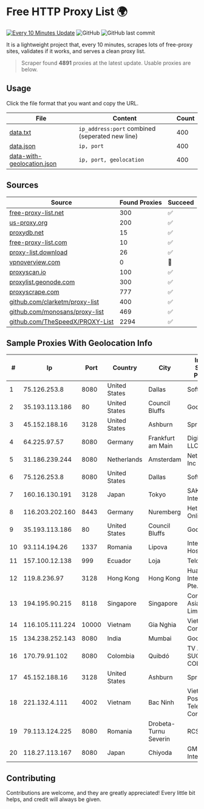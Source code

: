 
# Free HTTP Proxy List 🌍

[![Every 10 Minutes Update](https://github.com/mertguvencli/http-proxy-list/actions/workflows/main.yml/badge.svg?branch=main)](https://github.com/mertguvencli/http-proxy-list/actions/workflows/main.yml)
![GitHub](https://img.shields.io/github/license/mertguvencli/http-proxy-list)
![GitHub last commit](https://img.shields.io/github/last-commit/mertguvencli/http-proxy-list)

It is a lightweight project that, every 10 minutes, scrapes lots of free-proxy sites, validates if it works, and serves a clean proxy list.


> Scraper found **4891** proxies at the latest update. Usable proxies are below.

## Usage

Click the file format that you want and copy the URL.


|File|Content|Count|
|----|-------|-----|
|[data.txt](https://raw.githubusercontent.com/mertguvencli/http-proxy-list/main/proxy-list/data.txt)|`ip_address:port` combined (seperated new line)|400|
|[data.json](https://raw.githubusercontent.com/mertguvencli/http-proxy-list/main/proxy-list/data.json)|`ip, port`|400|
|[data-with-geolocation.json](https://raw.githubusercontent.com/mertguvencli/http-proxy-list/main/proxy-list/data-with-geolocation.json)|`ip, port, geolocation`|400|

## Sources

|Source|Found Proxies|Succeed|
|------|-------------|-------|
|[free-proxy-list.net](https://free-proxy-list.net)|300|✅|
|[us-proxy.org](https://www.us-proxy.org)|200|✅|
|[proxydb.net](http://proxydb.net)|15|✅|
|[free-proxy-list.com](https://free-proxy-list.com/?page=&port=&type%5B%5D=http&type%5B%5D=https&up_time=0&search=Search)|10|✅|
|[proxy-list.download](https://www.proxy-list.download/HTTP)|26|✅|
|[vpnoverview.com](https://vpnoverview.com/privacy/anonymous-browsing/free-proxy-servers)|0|🚫|
|[proxyscan.io](https://www.proxyscan.io)|100|✅|
|[proxylist.geonode.com](https://proxylist.geonode.com/api/proxy-list?limit=300&page=1&sort_by=lastChecked&sort_type=desc&protocols=http,https)|300|✅|
|[proxyscrape.com](https://api.proxyscrape.com/v2/?request=displayproxies&protocol=http&timeout=10000&country=all&ssl=all&anonymity=all)|777|✅|
|[github.com/clarketm/proxy-list](https://raw.githubusercontent.com/clarketm/proxy-list/master/proxy-list-raw.txt)|400|✅|
|[github.com/monosans/proxy-list](https://raw.githubusercontent.com/monosans/proxy-list/main/proxies/http.txt)|469|✅|
|[github.com/TheSpeedX/PROXY-List](https://raw.githubusercontent.com/TheSpeedX/PROXY-List/master/http.txt)|2294|✅|


## Sample Proxies With Geolocation Info

|#|Ip|Port|Country|City|Internet Service Provider|
|-|--|----|-------|----|-------------------------|
|1|75.126.253.8|8080|United States|Dallas|SoftLayer|
|2|35.193.113.186|80|United States|Council Bluffs|Google LLC|
|3|45.152.188.16|3128|United States|Ashburn|Sprint|
|4|64.225.97.57|8080|Germany|Frankfurt am Main|DigitalOcean, LLC|
|5|31.186.239.244|8080|Netherlands|Amsterdam|NetSkope Inc|
|6|75.126.253.8|8080|United States|Dallas|SoftLayer|
|7|160.16.130.191|3128|Japan|Tokyo|SAKURA Internet Inc.|
|8|116.203.202.160|8443|Germany|Nuremberg|Hetzner Online GmbH|
|9|35.193.113.186|80|United States|Council Bluffs|Google LLC|
|10|93.114.194.26|1337|Romania|Lipova|Interkvm Host SRL|
|11|157.100.12.138|999|Ecuador|Loja|Telconet S.A|
|12|119.8.236.97|3128|Hong Kong|Hong Kong|Huawei International Pte. Ltd.|
|13|194.195.90.215|8118|Singapore|Singapore|Contabo Asia Private Limited|
|14|116.105.111.224|10000|Vietnam|Gia Nghia|Viettel Corporation|
|15|134.238.252.143|8080|India|Mumbai|Google LLC|
|16|170.79.91.102|8080|Colombia|Quibdó|TV AZTECA SUCURSAL COLOMBIA|
|17|45.152.188.16|3128|United States|Ashburn|Sprint|
|18|221.132.4.111|4002|Vietnam|Bac Ninh|VietNam Post and Telecom Corporation|
|19|79.113.124.225|8080|Romania|Drobeta-Turnu Severin|RCS & RDS|
|20|118.27.113.167|8080|Japan|Chiyoda|GMO Internet, Inc.|



## Contributing

Contributions are welcome, and they are greatly appreciated! Every
little bit helps, and credit will always be given.

